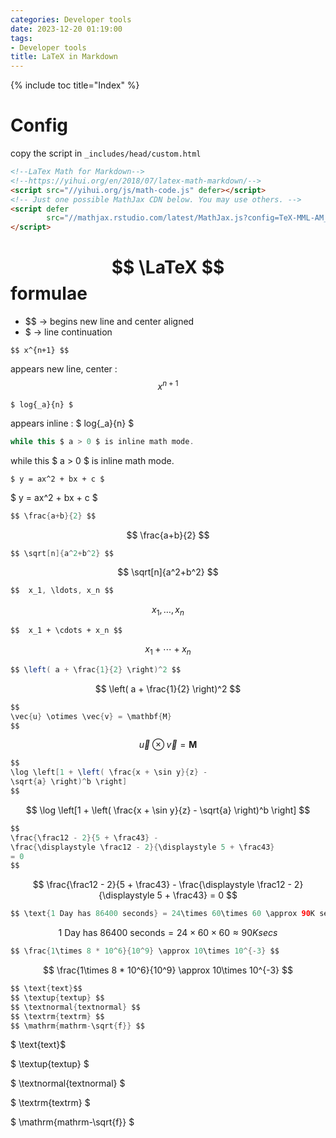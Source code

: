 ```yaml
---
categories: Developer tools
date: 2023-12-20 01:19:00
tags:
- Developer tools
title: LaTeX in Markdown
---
```


{% include toc title="Index" %}

# Config

copy the script in `_includes/head/custom.html`

```html
<!--LaTex Math for Markdown-->
<!--https://yihui.org/en/2018/07/latex-math-markdown/-->
<script src="//yihui.org/js/math-code.js" defer></script>
<!-- Just one possible MathJax CDN below. You may use others. -->
<script defer
        src="//mathjax.rstudio.com/latest/MathJax.js?config=TeX-MML-AM_CHTML">
</script>
```

# $$ \LaTeX $$  formulae

- $$ -> begins new line and center aligned
- $ -> line continuation

```
$$ x^{n+1} $$
```

appears new line, center : $$ x^{n+1} $$

```
$ log{_a}{n} $
```

appears inline : $ log{_a}{n} $

```java
while this $ a > 0 $ is inline math mode.
```

while this $ a > 0 $ is inline math mode.

```
$ y = ax^2 + bx + c $
```

$ y = ax^2 + bx + c $

```java
$$ \frac{a+b}{2} $$
```

$$ \frac{a+b}{2} $$

```java
$$ \sqrt[n]{a^2+b^2} $$
```

$$ \sqrt[n]{a^2+b^2} $$

```java
$$  x_1, \ldots, x_n $$
```

$$  x_1, \ldots, x_n $$

```
$$  x_1 + \cdots + x_n $$
```

$$  x_1 + \cdots + x_n $$

```java
$$ \left( a + \frac{1}{2} \right)^2 $$
```

$$ \left( a + \frac{1}{2} \right)^2 $$

```java
$$
\vec{u} \otimes \vec{v} = \mathbf{M}
$$
```

$$
\vec{u} \otimes \vec{v} = \mathbf{M}
$$

```java
$$
\log \left[1 + \left( \frac{x + \sin y}{z} -
\sqrt{a} \right)^b \right]
$$
```

$$
\log \left[1 + \left( \frac{x + \sin y}{z} -
\sqrt{a} \right)^b \right]
$$

```java
$$
\frac{\frac12 - 2}{5 + \frac43} -
\frac{\displaystyle \frac12 - 2}{\displaystyle 5 + \frac43}
= 0
$$
```

$$
\frac{\frac12 - 2}{5 + \frac43} -
\frac{\displaystyle \frac12 - 2}{\displaystyle 5 + \frac43}
= 0
$$

```java
$$ \text{1 Day has 86400 seconds} = 24\times 60\times 60 \approx 90K secs $$
```

$$ \text{1 Day has 86400 seconds} = 24\times 60\times 60 \approx 90K secs $$

```java
$$ \frac{1\times 8 * 10^6}{10^9} \approx 10\times 10^{-3} $$
```

$$ \frac{1\times 8 * 10^6}{10^9} \approx 10\times 10^{-3} $$

```java
$$ \text{text}$$
$$ \textup{textup} $$
$$ \textnormal{textnormal} $$
$$ \textrm{textrm} $$
$$ \mathrm{mathrm-\sqrt{f}} $$
```

$ \text{text}$

$ \textup{textup} $

$ \textnormal{textnormal} $

$ \textrm{textrm} $

$ \mathrm{mathrm-\sqrt{f}} $
